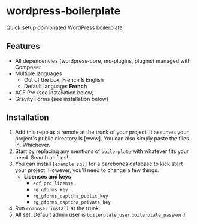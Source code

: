 # wordpress-boilerplate

Quick setup opinionated WordPress boilerplate


## Features

- All dependencies (wordpress-core, mu-plugins, plugins) managed with Composer
- Multiple languages
    + Out of the box: French & English
    + Default language: **French**
- ACF Pro (see installation below)
- Gravity Forms (see installation below)

## Installation

1. Add this repo as a remote at the trunk of your project. It assumes your project's public directory is [www]. You can also simply paste the files in. Whichever.
1. Start by replacing any mentions of `boilerplate` with whatever fits your need. Search all files!
2. You can install `[example.sql]` for a barebones database to kick start your project. However, you'll need to change a few things.
    - **Licenses and keys**
        + `acf_pro_license`
        + `rg_gforms_key`
        + `rg_gforms_captcha_public_key`
        + `rg_gforms_captcha_private_key`
3. Run `composer install` at the trunk.
4. All set. Default admin user is `boilerplate_user`:`boilerplate_password`